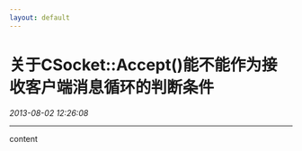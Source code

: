 ```yaml
---
layout: default
---
```


# 关于CSocket::Accept()能不能作为接收客户端消息循环的判断条件
_2013-08-02 12:26:08_

* * *

content

